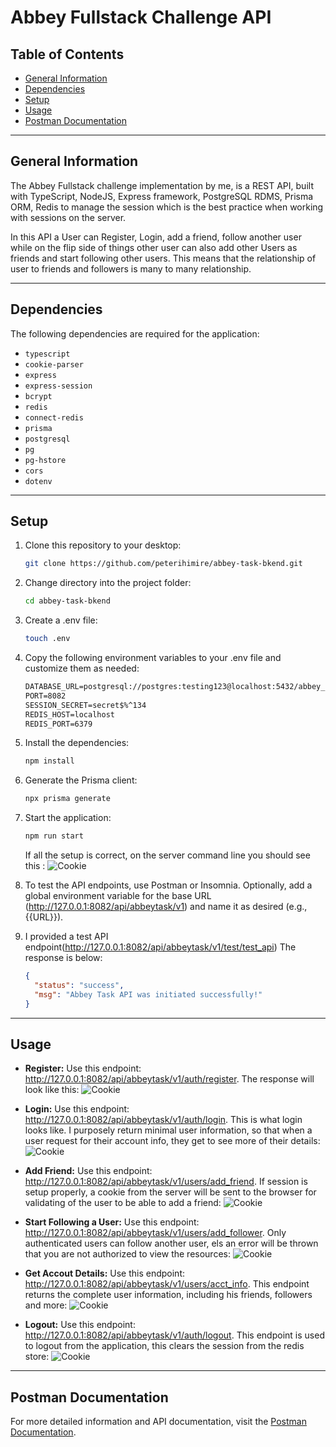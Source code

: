 # Abbey Fullstack Challenge API

## Table of Contents

- [General Information](#general-information)
- [Dependencies](#dependencies)
- [Setup](#setup)
- [Usage](#usage)
- [Postman Documentation](#postman-documentation)

---

## General Information

The Abbey Fullstack challenge implementation by me, is a REST API, built with TypeScript, NodeJS, Express framework, PostgreSQL RDMS, Prisma ORM, Redis to manage the session which is the best practice when working with sessions on the server.

In this API a User can Register, Login, add a friend, follow another user while on the flip side of things other user can also add other Users as friends and start following other users. This means that the relationship of user to friends and followers is many to many relationship.

---

## Dependencies

The following dependencies are required for the application:

- `typescript`
- `cookie-parser`
- `express`
- `express-session`
- `bcrypt`
- `redis`
- `connect-redis`
- `prisma`
- `postgresql`
- `pg`
- `pg-hstore`
- `cors`
- `dotenv`

---

## Setup

1. Clone this repository to your desktop:
   ```sh
   git clone https://github.com/peterihimire/abbey-task-bkend.git
   ```
2. Change directory into the project folder:
   ```sh
   cd abbey-task-bkend
   ```
3. Create a .env file:
   ```sh
   touch .env
   ```
4. Copy the following environment variables to your .env file and customize them as needed:
   ```txt
   DATABASE_URL=postgresql://postgres:testing123@localhost:5432/abbey_app?schema=public
   PORT=8082
   SESSION_SECRET=secret$%^134
   REDIS_HOST=localhost
   REDIS_PORT=6379
   ```
5. Install the dependencies:
   ```sh
   npm install
   ```
6. Generate the Prisma client:
   ```sh
   npx prisma generate
   ```
7. Start the application:
   ```sh
   npm run start
   ```
   If all the setup is correct, on the server command line you should see this :
  ![Cookie](https://res.cloudinary.com/dymhdpka1/image/upload/v1719684444/Screenshot_2024-06-29_at_7.06.01_PM_swxxdw.png)
8. To test the API endpoints, use Postman or Insomnia. Optionally, add a global environment variable for the base URL (http://127.0.0.1:8082/api/abbeytask/v1) and name it as desired (e.g., {{URL}}).

9. I provided a test API endpoint(http://127.0.0.1:8082/api/abbeytask/v1/test/test_api)
The response is below:

    ```json
    {
      "status": "success",
      "msg": "Abbey Task API was initiated successfully!"
    }
    ```

---

## Usage



- **Register:** Use this endpoint: http://127.0.0.1:8082/api/abbeytask/v1/auth/register. The response will look like this:
  ![Cookie](https://res.cloudinary.com/dymhdpka1/image/upload/v1719683426/Screenshot_2024-06-29_at_6.34.44_PM_cvgdzd.png)

- **Login:** Use this endpoint: http://127.0.0.1:8082/api/abbeytask/v1/auth/login. This is what login looks like. I purposely return minimal user information, so that when a user request for their account info, they get to see more of their details:
  ![Cookie](https://res.cloudinary.com/dymhdpka1/image/upload/v1719683427/Screenshot_2024-06-29_at_6.34.57_PM_g9gg9u.png)

- **Add Friend:** Use this endpoint: http://127.0.0.1:8082/api/abbeytask/v1/users/add_friend. If session is setup properly, a cookie from the server will be sent to the browser for validating of the user to be able to add a friend:
  ![Cookie](https://res.cloudinary.com/dymhdpka1/image/upload/v1719683435/Screenshot_2024-06-29_at_6.33.44_PM_qhfa5l.png)

- **Start Following a User:** Use this endpoint: http://127.0.0.1:8082/api/abbeytask/v1/users/add_follower. Only authenticated users can follow another user, els an error will be thrown that you are not authorized to view the resources:
  ![Cookie](https://res.cloudinary.com/dymhdpka1/image/upload/v1719683426/Screenshot_2024-06-29_at_6.34.21_PM_uxk4tn.png)
- **Get Accout Details:** Use this endpoint: http://127.0.0.1:8082/api/abbeytask/v1/users/acct_info. This endpoint returns the complete user information, including his friends, followers and more:
  ![Cookie](https://res.cloudinary.com/dymhdpka1/image/upload/v1719683422/Screenshot_2024-06-29_at_6.31.58_PM_we1s70.png)

- **Logout:** Use this endpoint: http://127.0.0.1:8082/api/abbeytask/v1/auth/logout. This endpoint is used to logout from the application, this clears the session from the redis store:
  ![Cookie](https://res.cloudinary.com/dymhdpka1/image/upload/v1719683427/Screenshot_2024-06-29_at_6.35.08_PM_exipsx.png)

---

## Postman Documentation

For more detailed information and API documentation, visit the [Postman Documentation](https://documenter.getpostman.com/view/12340633/2sA3duGDGB).
